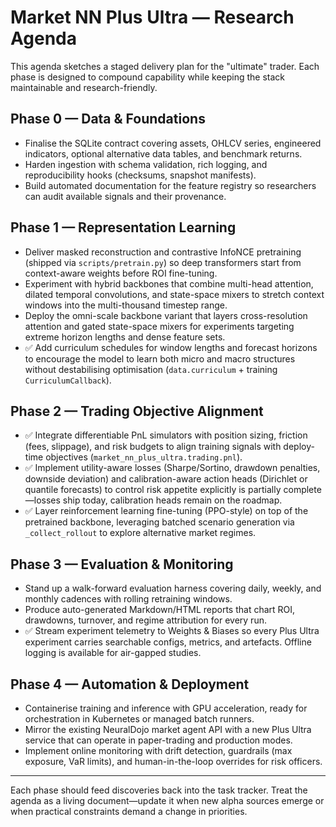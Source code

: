 # Market NN Plus Ultra — Research Agenda

This agenda sketches a staged delivery plan for the "ultimate" trader. Each phase is designed to compound capability while
keeping the stack maintainable and research-friendly.

## Phase 0 — Data & Foundations

* Finalise the SQLite contract covering assets, OHLCV series, engineered indicators, optional alternative data tables, and
  benchmark returns.
* Harden ingestion with schema validation, rich logging, and reproducibility hooks (checksums, snapshot manifests).
* Build automated documentation for the feature registry so researchers can audit available signals and their provenance.

## Phase 1 — Representation Learning

* Deliver masked reconstruction and contrastive InfoNCE pretraining (shipped via `scripts/pretrain.py`) so deep transformers start
  from context-aware weights before ROI fine-tuning.
* Experiment with hybrid backbones that combine multi-head attention, dilated temporal convolutions, and state-space mixers to
  stretch context windows into the multi-thousand timestep range.
* Deploy the omni-scale backbone variant that layers cross-resolution attention and gated state-space mixers for experiments
  targeting extreme horizon lengths and dense feature sets.
* ✅ Add curriculum schedules for window lengths and forecast horizons to encourage the model to learn both micro and macro
  structures without destabilising optimisation (`data.curriculum` + training `CurriculumCallback`).

## Phase 2 — Trading Objective Alignment

* ✅ Integrate differentiable PnL simulators with position sizing, friction (fees, slippage), and risk budgets to align training
  signals with deploy-time objectives (`market_nn_plus_ultra.trading.pnl`).
* ✅ Implement utility-aware losses (Sharpe/Sortino, drawdown penalties, downside deviation) and calibration-aware action heads
  (Dirichlet or quantile forecasts) to control risk appetite explicitly is partially complete—losses ship today, calibration
  heads remain on the roadmap.
* ✅ Layer reinforcement learning fine-tuning (PPO-style) on top of the pretrained backbone, leveraging batched scenario
  generation via `_collect_rollout` to explore alternative market regimes.

## Phase 3 — Evaluation & Monitoring

* Stand up a walk-forward evaluation harness covering daily, weekly, and monthly cadences with rolling retraining windows.
* Produce auto-generated Markdown/HTML reports that chart ROI, drawdowns, turnover, and regime attribution for every run.
* ✅ Stream experiment telemetry to Weights & Biases so every Plus Ultra experiment carries searchable configs, metrics, and
  artefacts. Offline logging is available for air-gapped studies.

## Phase 4 — Automation & Deployment

* Containerise training and inference with GPU acceleration, ready for orchestration in Kubernetes or managed batch runners.
* Mirror the existing NeuralDojo market agent API with a new Plus Ultra service that can operate in paper-trading and
  production modes.
* Implement online monitoring with drift detection, guardrails (max exposure, VaR limits), and human-in-the-loop overrides for
  risk officers.

---

Each phase should feed discoveries back into the task tracker. Treat the agenda as a living document—update it when new alpha
sources emerge or when practical constraints demand a change in priorities.
